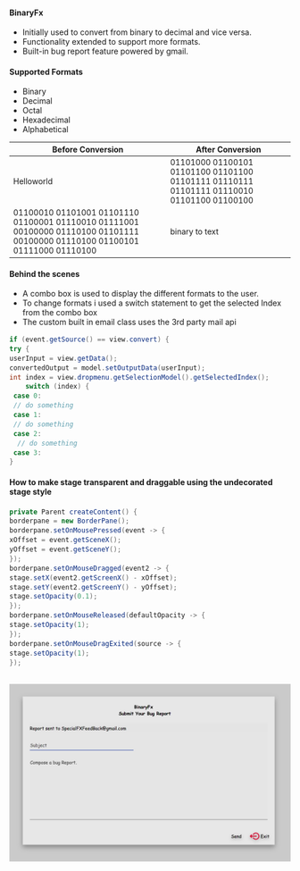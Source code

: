 #### BinaryFx
* Initially used to convert from binary to decimal and vice versa.
* Functionality extended to support more formats.
* Built-in bug report feature powered by gmail.


#### Supported Formats 
* Binary
* Decimal
* Octal
* Hexadecimal 
* Alphabetical 



Before Conversion | After Conversion
----|-------
Helloworld|01101000 01100101 01101100 01101100 01101111 01110111 01101111 01110010 01101100 01100100 
01100010 01101001 01101110 01100001 01110010 01111001 00100000 01110100 01101111 00100000 01110100 01100101 01111000 01110100|binary to text

#### Behind the scenes
* A combo box is used to display the different formats to the user.
* To change formats i used a switch statement to get the selected Index from the combo box 
* The custom built in email class uses the 3rd party mail api



``` java 
if (event.getSource() == view.convert) {
try {
userInput = view.getData();
convertedOutput = model.setOutputData(userInput);
int index = view.dropmenu.getSelectionModel().getSelectedIndex();
	switch (index) {
 case 0:
 // do something
 case 1:
 // do something
 case 2:
  // do something
 case 3:
}
```

#### How to make stage transparent and draggable using the undecorated stage style 

``` java
private Parent createContent() {
borderpane = new BorderPane();
borderpane.setOnMousePressed(event -> {
xOffset = event.getSceneX();
yOffset = event.getSceneY();
});
borderpane.setOnMouseDragged(event2 -> {
stage.setX(event2.getScreenX() - xOffset);
stage.setY(event2.getScreenY() - yOffset);
stage.setOpacity(0.1);
});
borderpane.setOnMouseReleased(defaultOpacity -> {
stage.setOpacity(1);
});
borderpane.setOnMouseDragExited(source -> {
stage.setOpacity(1);
});
	
```


  
  <img src="https://github.com/shavar67/FormatConversion/blob/master/email.jpg"/>

